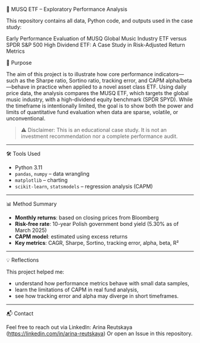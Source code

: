 🎵 MUSQ ETF – Exploratory Performance Analysis

This repository contains all data, Python code, and outputs used in the case study:

Early Performance Evaluation of MUSQ Global Music Industry ETF versus SPDR S&P 500 High Dividend ETF: A Case Study in Risk-Adjusted Return Metrics

🎯 Purpose

The aim of this project is to illustrate how core performance indicators—such as the Sharpe ratio, Sortino ratio, tracking error, and CAPM alpha/beta—behave in practice when applied to a novel asset class ETF. Using daily price data, the analysis compares the MUSQ ETF, which targets the global music industry, with a high-dividend equity benchmark (SPDR SPYD). While the timeframe is intentionally limited, the goal is to show both the power and limits of quantitative fund evaluation when data are sparse, volatile, or unconventional.

> ⚠️ Disclaimer: This is an educational case study. It is not an investment recommendation nor a complete performance audit.

---

🛠 Tools Used

- Python 3.11
- `pandas`, `numpy` – data wrangling
- `matplotlib` – charting
- `scikit-learn`, `statsmodels` – regression analysis (CAPM)

---

📊 Method Summary

- **Monthly returns**: based on closing prices from Bloomberg
- **Risk-free rate**: 10-year Polish government bond yield (5.30% as of March 2025)
- **CAPM model**: estimated using excess returns 
- **Key metrics**: CAGR, Sharpe, Sortino, tracking error, alpha, beta, R²

---

💡 Reflections

This project helped me:
- understand how performance metrics behave with small data samples,
- learn the limitations of CAPM in real fund analysis,
- see how tracking error and alpha may diverge in short timeframes.

---

📬 Contact

Feel free to reach out via LinkedIn: Arina Reutskaya (https://linkedin.com/in/arina-reutskaya)
Or open an Issue in this repository.
